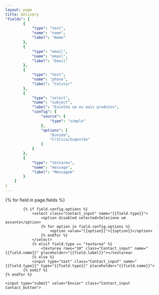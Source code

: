 ```yaml
---
layout: page
title: Delivery
"fields": [
		{
			"type": "text",
			"name": "name",
			"label": "Nome"
		},
		{
			"type": "email",
			"name": "email",
			"label": "Email"
		},
		{
			"type": "text",
			"name": "phone",
			"label": "Celular"
		},
		{
			"type": "select",
			"name": "subject",
			"label": "Escolha um ou mais produtos",
			"config": {
				"source": {
					"type": "simple"
				},
				"options": [
					"Duvida",
					"Crítica/Sugestão"
				]
			}
		},
		{
			"type": "textarea",
			"name": "message",
			"label": "Mensagem"
		}
	]
}
---
```


<form action="https://formspree.io/evemontalvao@gmail.com" name="contact_form" method="POST" class="Contact">
	{% for field in page.fields %}
			
			{% if field.config.options %}
				<select class="Contact_input" name="{{field.type}}">
					<option disabled selected>Selecione um assunto</option>
					{% for option in field.config.options %}
						<option value="{{option}}">{{option}}</option>
					{% endfor %}
				</select>
				{% elsif field.type == "textarea" %}
					<textarea rows="10" class="Contact_input" name="{{field.name}}" placeholder="{{field.label}}"></textarea>
				{% else %}
				<input type="text" class="Contact_input" name="{{field.type}}" type="{{field.type}}" placeholder="{{field.name}}">
			{% endif %}
	{% endfor %}

	<input type="submit" value="Enviar" class="Contact_input Contact_button">
</form>